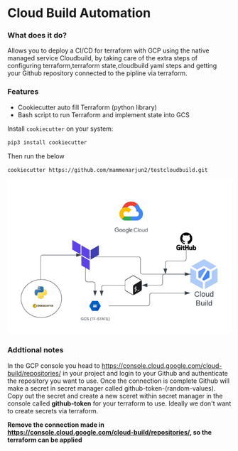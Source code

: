 
# Cloud Build Automation

### What does it do?

Allows you to deploy a CI/CD for terraform with GCP using the native managed service Cloudbuild,
by taking care of the extra steps of configuring terraform,terraform state,cloudbuild yaml steps
and getting your Github repository connected to the pipline via terraform.

### Features

- Cookiecutter auto fill Terraform (python library)
- Bash script to run Terraform and implement state into GCS


Install `cookiecutter` on your system:

```sh
pip3 install cookiecutter
```

Then run the below

```sh
cookiecutter https://github.com/mammenarjun2/testcloudbuild.git
```

![Image Alt Text](/design/Cloud_build_automation.png)

### Addtional notes

In the GCP console you head to https://console.cloud.google.com/cloud-build/repositories/
in your project and login to your Github and authenticate the repository you want to use.
Once the connection is complete Github will make a secret in secret manager called github-token-(random-values).
Copy out the secret and create a new sceret within secret manager in the console called **github-token** for your terraform to use. Ideally 
we don't want to create secrets via terraform.

**Remove the connection made in https://console.cloud.google.com/cloud-build/repositories/, so the
terraform can be applied**